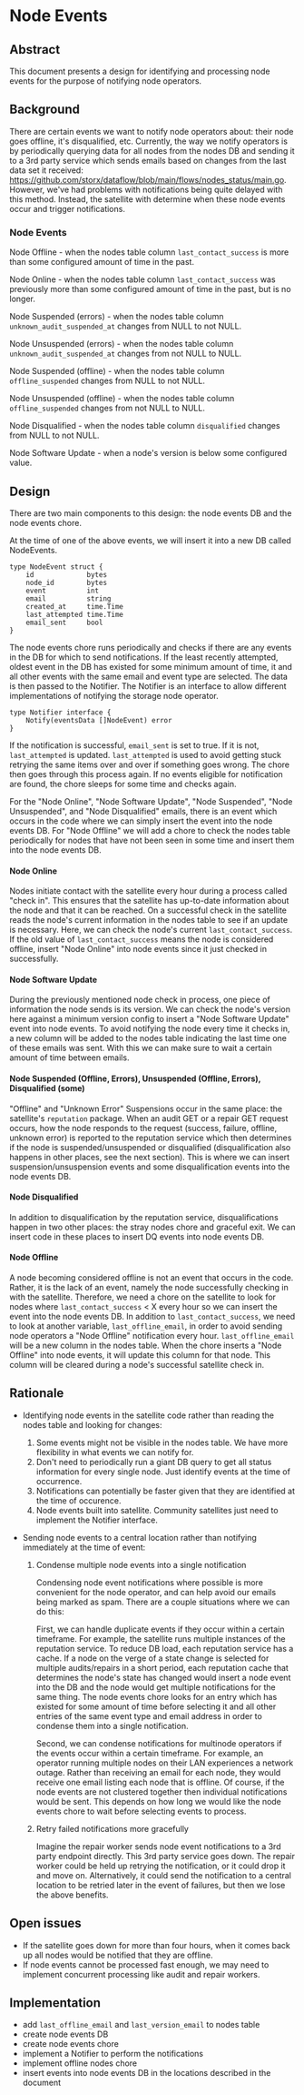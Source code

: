 # Node Events

## Abstract

This document presents a design for identifying and processing node events for the purpose of notifying node operators. 

## Background

There are certain events we want to notify node operators about: their node goes offline, it's disqualified, etc. Currently, the way we notify operators is by periodically querying data for all nodes from the nodes DB and sending it to a 3rd party service which sends emails based on changes from the last data set it received: https://github.com/storx/dataflow/blob/main/flows/nodes_status/main.go. However, we've had problems with notifications being quite delayed with this method. Instead, the satellite with determine when these node events occur and trigger notifications.

### Node Events

Node Offline
    - when the nodes table column `last_contact_success` is more than some configured amount of time in the past.

Node Online 
    - when the nodes table column `last_contact_success` was previously more than some configured amount of time in the past, but is no longer.

Node Suspended (errors)
    - when the nodes table column `unknown_audit_suspended_at` changes from NULL to not NULL.

Node Unsuspended (errors)
    - when the nodes table column `unknown_audit_suspended_at` changes from not NULL to NULL.

Node Suspended (offline)
    - when the nodes table column `offline_suspended` changes from NULL to not NULL.

Node Unsuspended (offline)
    - when the nodes table column `offline_suspended` changes from not NULL to NULL.

Node Disqualified
    - when the nodes table column `disqualified` changes from NULL to not NULL.

Node Software Update
    - when a node's version is below some configured value.


## Design

There are two main components to this design: the node events DB and the node events chore.

At the time of one of the above events, we will insert it into a new DB called NodeEvents. 

```
type NodeEvent struct {
    id             bytes 
    node_id        bytes
    event          int
    email          string
    created_at     time.Time
    last_attempted time.Time
    email_sent     bool
}
```

The node events chore runs periodically and checks if there are any events in the DB for which to send notifications. If the least recently attempted, oldest event in the DB has existed for some minimum amount of time, it and all other events with the same email and event type are selected. The data is then passed to the Notifier. The Notifier is an interface to allow different implementations of notifying the storage node operator.

```
type Notifier interface {
    Notify(eventsData []NodeEvent) error
}
```

If the notification is successful, `email_sent` is set to true. If it is not, `last_attempted` is updated. `last_attempted` is used to avoid getting stuck retrying the same items over and over if something goes wrong. The chore then goes through this process again. If no events eligible for notification are found, the chore sleeps for some time and checks again.

For the "Node Online", "Node Software Update", "Node Suspended", "Node Unsuspended", and "Node Disqualified" emails, there is an event which occurs in the code where we can simply insert the event into the node events DB. For "Node Offline" we will add a chore to check the nodes table periodically for nodes that have not been seen in some time and insert them into the node events DB.

#### Node Online

Nodes initiate contact with the satellite every hour during a process called "check in". This ensures that the satellite has up-to-date information about the node and that it can be reached. On a successful check in the satellite reads the node's current information in the nodes table to see if an update is necessary. Here, we can check the node's current `last_contact_success`. If the old value of `last_contact_success` means the node is considered offline, insert "Node Online" into node events since it just checked in successfully.

#### Node Software Update

During the previously mentioned node check in process, one piece of information the node sends is its version. We can check the node's version here against a minimum version config to insert a "Node Software Update" event into node events. To avoid notifying the node every time it checks in, a new column will be added to the nodes table indicating the last time one of these emails was sent. With this we can make sure to wait a certain amount of time between emails.
  
#### Node Suspended (Offline, Errors), Unsuspended (Offline, Errors), Disqualified (some)

"Offline" and "Unknown Error" Suspensions occur in the same place: the satellite's `reputation` package. When an audit GET or a repair GET request occurs, how the node responds to the request (success, failure, offline, unknown error) is reported to the reputation service which then determines if the node is suspended/unsuspended or disqualified (disqualification also happens in other places, see the next section). This is where we can insert suspension/unsuspension events and some disqualification events into the node events DB. 

#### Node Disqualified

In addition to disqualification by the reputation service, disqualifications happen in two other places: the stray nodes chore and graceful exit. We can insert code in these places to insert DQ events into node events DB.

#### Node Offline

A node becoming considered offline is not an event that occurs in the code. Rather, it is the lack of an event, namely the node successfully checking in with the satellite. Therefore, we need a chore on the satellite to look for nodes where `last_contact_success` < X every hour so we can insert the event into the node events DB. In addition to `last_contact_success`, we need to look at another variable, `last_offline_email`, in order to avoid sending node operators a "Node Offline" notification every hour. `last_offline_email` will be a new column in the nodes table. When the chore inserts a "Node Offline" into node events, it will update this column for that node. This column will be cleared during a node's successful satellite check in. 

## Rationale

- Identifying node events in the satellite code rather than reading the nodes table and looking for changes:

    1. Some events might not be visible in the nodes table. We have more flexibility in what events we can notify for.
    2. Don't need to periodically run a giant DB query to get all status information for every single node. Just identify events at the time of occurrence.
    3. Notifications can potentially be faster given that they are identified at the time of occurence.
    4. Node events built into satellite. Community satellites just need to implement the Notifier interface.

- Sending node events to a central location rather than notifying immediately at the time of event:

    1. Condense multiple node events into a single notification

        Condensing node event notifications where possible is more convenient for the node operator, and can help avoid our emails being marked as spam. There are a couple situations where we can do this:

        First, we can handle duplicate events if they occur within a certain timeframe. For example, the satellite runs multiple instances of the reputation service. To reduce DB load, each reputation service has a cache. If a node on the verge of a state change is selected for multiple audits/repairs in a short period, each reputation cache that determines the node's state has changed would insert a node event into the DB and the node would get multiple notifications for the same thing. The node events chore looks for an entry which has existed for some amount of time before selecting it and all other entries of the same event type and email address in order to condense them into a single notification.

        Second, we can condense notifications for multinode operators if the events occur within a certain timeframe. For example, an operator running multiple nodes on their LAN experiences a network outage. Rather than receiving an email for each node, they would receive one email listing each node that is offline. Of course, if the node events are not clustered together then individual notifications would be sent. This depends on how long we would like the node events chore to wait before selecting events to process.

    2. Retry failed notifications more gracefully

        Imagine the repair worker sends node event notifications to a 3rd party endpoint directly. This 3rd party service goes down. The repair worker could be held up retrying the notification, or it could drop it and move on. Alternatively, it could send the notification to a central location to be retried later in the event of failures, but then we lose the above benefits.

## Open issues

- If the satellite goes down for more than four hours, when it comes back up all nodes would be notified that they are offline.
- If node events cannot be processed fast enough, we may need to implement concurrent processing like audit and repair workers.

## Implementation

- add `last_offline_email` and `last_version_email` to nodes table
- create node events DB
- create node events chore
- implement a Notifier to perform the notifications
- implement offline nodes chore
- insert events into node events DB in the locations described in the document
